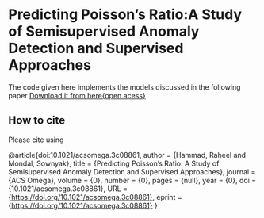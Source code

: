# Predicting Poisson’s Ratio:A Study of Semisupervised Anomaly Detection and Supervised Approaches
The code given here implements the models discussed in the following paper
[Download it from here{open acess}](https://pubs.acs.org/doi/10.1021/acsomega.3c08861)
## How to cite
Please cite using 

@article{doi:10.1021/acsomega.3c08861,
author = {Hammad, Raheel and Mondal, Sownyak},
title = {Predicting Poisson’s Ratio: A Study of Semisupervised Anomaly Detection and Supervised Approaches},
journal = {ACS Omega},
volume = {0},
number = {0},
pages = {null},
year = {0},
doi = {10.1021/acsomega.3c08861},
URL = {https://doi.org/10.1021/acsomega.3c08861},
eprint = {https://doi.org/10.1021/acsomega.3c08861}
}
